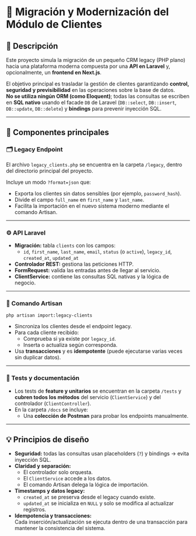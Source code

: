 # 🧩 Migración y Modernización del Módulo de Clientes

## 📄 Descripción

Este proyecto simula la migración de un pequeño CRM legacy (PHP plano) hacia una plataforma moderna compuesta por una **API en Laravel** y, opcionalmente, un **frontend en Next.js**.

El objetivo principal es trasladar la gestión de clientes garantizando **control, seguridad y previsibilidad** en las operaciones sobre la base de datos.  
**No se utiliza ningún ORM (como Eloquent)**; todas las consultas se escriben en **SQL nativo** usando el facade `DB` de Laravel (`DB::select`, `DB::insert`, `DB::update`, `DB::delete`) y **bindings** para prevenir inyección SQL.

---

## 🧱 Componentes principales

### 🗂 Legacy Endpoint
El archivo `legacy_clients.php` se encuentra en la carpeta `/legacy`, dentro del directorio principal del proyecto.

Incluye un modo `?format=json` que:
- Exporta los clientes sin datos sensibles (por ejemplo, `password_hash`).
- Divide el campo `full_name` en `first_name` y `last_name`.
- Facilita la importación en el nuevo sistema moderno mediante el comando Artisan.

---

### ⚙️ API Laravel
- **Migración:** tabla `clients` con los campos:
  - `id`, `first_name`, `last_name`, `email`, `status` (o `active`), `legacy_id`, `created_at`, `updated_at`
- **Controlador REST:** gestiona las peticiones HTTP.
- **FormRequest:** valida las entradas antes de llegar al servicio.
- **ClientService:** contiene las consultas SQL nativas y la lógica de negocio.

---

### 🧭 Comando Artisan
`php artisan import:legacy-clients`

- Sincroniza los clientes desde el endpoint legacy.
- Para cada cliente recibido:
  - Comprueba si ya existe por `legacy_id`.
  - Inserta o actualiza según corresponda.
- Usa **transacciones** y es **idempotente** (puede ejecutarse varias veces sin duplicar datos).

---

### 🧪 Tests y documentación
- Los tests de **feature y unitarios** se encuentran en la carpeta `/tests` y **cubren todos los métodos** del servicio (`ClientService`) y del controlador (`ClientController`).
- En la carpeta `/docs` se incluye:
  - Una **colección de Postman** para probar los endpoints manualmente.

---

## 💡 Principios de diseño

- **Seguridad:** todas las consultas usan placeholders (`?`) y bindings → evita inyección SQL.
- **Claridad y separación:**  
  - El controlador solo orquesta.  
  - El `ClientService` accede a los datos.  
  - El comando Artisan delega la lógica de importación.
- **Timestamps y datos legacy:**  
  - `created_at` se preserva desde el legacy cuando existe.  
  - `updated_at` se inicializa en `NULL` y solo se modifica al actualizar registros.
- **Idempotencia y transacciones:**  
  Cada inserción/actualización se ejecuta dentro de una transacción para mantener la consistencia del sistema.


